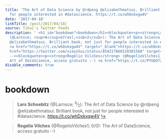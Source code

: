 ```yaml
---
title: 'The Art of Data Science by @rdpeng @elizabethmatsui. Brilliant book, not just
  for people interested in #datascience. https://t.co/whDxkxgw4V'
date: '2017-04-18'
linkTitle: /post/2017/04/18/
source: Yihui's Twitter Feeds
description: ' <h1 id="bookdown">bookdown</h1><blockquote><p><strong>Lars Schoebitz</strong>
  (@Larnsce; <sup>6</sup>&frasl;<sub>2</sub>): The Art of Data Science by @rdpeng
  @elizabethmatsui. Brilliant book, not just for people interested in #datascience.
  <a href="https://t.co/whDxkxgw4V" target="_blank">https://t.co/whDxkxgw4V</a> <a
  href="https://twitter.com/xieyihui/status/854217660120301568" target="_blank">&#8618;</a></p></blockquote><!--
  --><blockquote><p><strong>Rogelio Vilches</strong> (@RogelioVilches1; 0/0): The
  Art of DataScience, acceso gratuito :-) <a href="https://t.co/PYUbO7Zii5" ...'
disable_comments: true
---
```

 <h1 id="bookdown">bookdown</h1><blockquote><p><strong>Lars Schoebitz</strong> (@Larnsce; <sup>6</sup>&frasl;<sub>2</sub>): The Art of Data Science by @rdpeng @elizabethmatsui. Brilliant book, not just for people interested in #datascience. <a href="https://t.co/whDxkxgw4V" target="_blank">https://t.co/whDxkxgw4V</a> <a href="https://twitter.com/xieyihui/status/854217660120301568" target="_blank">&#8618;</a></p></blockquote><!-- --><blockquote><p><strong>Rogelio Vilches</strong> (@RogelioVilches1; 0/0): The Art of DataScience, acceso gratuito :-) <a href="https://t.co/PYUbO7Zii5" ...